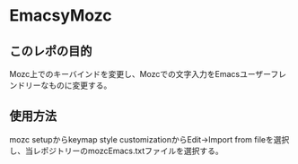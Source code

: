 EmacsyMozc
===================


## このレポの目的
Mozc上でのキーバインドを変更し、Mozcでの文字入力をEmacsユーザーフレンドリーなものに変更する。



## 使用方法
mozc setupからkeymap style customizationからEdit->Import from fileを選択し、当レポジトリーのmozcEmacs.txtファイルを選択する。
